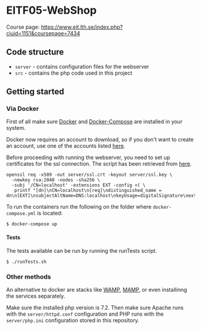 # EITF05-WebShop

Course page: https://www.eit.lth.se/index.php?ciuid=1151&coursepage=7434

## Code structure
* `server` - contains configuration files for the webserver
* `src` - contains the php code used in this project

## Getting started

### Via Docker
First of all make sure [Docker](https://docs.docker.com/install/) and [Docker-Compose](https://docs.docker.com/compose/install/) are installed in your system. 

Docker now requires an account to download, so if you don't want to create an account, use one of the accounts listed [here](http://bugmenot.com/view/docker.com).

Before proceeding with running the webserver, you need to set up certificates for the ssl connection.
The script has been retrieved from [here](https://letsencrypt.org/docs/certificates-for-localhost/).

```
openssl req -x509 -out server/ssl.crt -keyout server/ssl.key \
  -newkey rsa:2048 -nodes -sha256 \
  -subj '/CN=localhost' -extensions EXT -config <( \
   printf "[dn]\nCN=localhost\n[req]\ndistinguished_name = dn\n[EXT]\nsubjectAltName=DNS:localhost\nkeyUsage=digitalSignature\nextendedKeyUsage=serverAuth")
```


To run the containers run the following on the folder where `docker-compose.yml` is located:
```
$ docker-compose up
```

#### Tests
The tests available can be run by running the runTests script.
```
$ ./runTests.sh
```

### Other methods
An alternative to docker are stacks like [WAMP](http://www.wampserver.com/en/), [MAMP](https://www.mamp.info/en/), or even installinng the services separately.

Make sure the installed php version is 7.2. Then make sure Apache runs with the `server/httpd.conf` configuration and PHP runs with the `server/php.ini` configuration stored in this repository.
